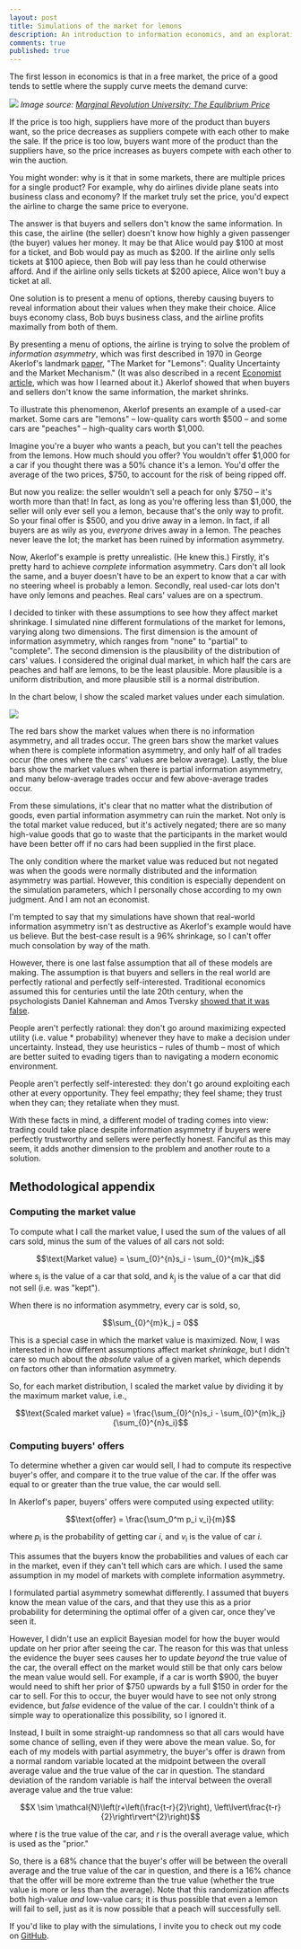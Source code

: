 ```yaml
---
layout: post
title: Simulations of the market for lemons
description: An introduction to information economics, and an exploration of variations of the market for lemons described in George Akerlof's landmark paper.
comments: true
published: true
---
```


The first lesson in economics is that in a free market, the price of a good tends to settle where the supply curve meets the demand curve:

![](../assets/img/lemons/equilibrium_price.png)
*Image source: [Marginal Revolution University: The Equlibrium Price](http://bit.ly/1Um2DJ7)*

If the price is too high, suppliers have more of the product than buyers want, so the price decreases as suppliers compete with each other to make the sale. If the price is too low, buyers want more of the product than the suppliers have, so the price increases as buyers compete with each other to win the auction.

You might wonder: why is it that in some markets, there are multiple prices for a single product? For example, why do airlines divide plane seats into business class and economy? If the market truly set the price, you'd expect the airline to charge the same price to everyone.

The answer is that buyers and sellers don't know the same information. In this case, the airline (the seller) doesn't know how highly a given passenger (the buyer) values her money. It may be that Alice would pay \$100 at most for a ticket, and Bob would pay as much as \$200. If the airline only sells tickets at \$100 apiece, then Bob will pay less than he could otherwise afford. And if the airline only sells tickets at \$200 apiece, Alice won't buy a ticket at all.

One solution is to present a menu of options, thereby causing buyers to reveal information about their values when they make their choice. Alice buys economy class, Bob buys business class, and the airline profits maximally from both of them.

By presenting a menu of options, the airline is trying to solve the problem of *information asymmetry*, which was first described in 1970 in George Akerlof's landmark [paper](http://www.jstor.org/stable/1879431), "The Market for "Lemons": Quality Uncertainty and the Market Mechanism." (It was also described in a recent [Economist article](http://www.economist.com/news/economics-brief/21702428-george-akerlofs-1970-paper-market-lemons-foundation-stone-information), which was how I learned about it.) Akerlof showed that when buyers and sellers don't know the same information, the market shrinks.

To illustrate this phenomenon, Akerlof presents an example of a used-car market. Some cars are "lemons" – low-quality cars worth \$500 – and some cars are "peaches" – high-quality cars worth \$1,000.

Imagine you're a buyer who wants a peach, but you can't tell the peaches from the lemons. How much should you offer? You wouldn't offer \$1,000 for a car if you thought there was a 50% chance it's a lemon. You'd offer the average of the two prices, \$750, to account for the risk of being ripped off.

But now you realize: the seller wouldn't sell a peach for only \$750 – it's worth more than that! In fact, as long as you're offering less than \$1,000, the seller will only ever sell you a lemon, because that's the only way to profit. So your final offer is $500, and you drive away in a lemon. In fact, if all buyers are as wily as you, *everyone* drives away in a lemon. The peaches never leave the lot; the market has been ruined by information asymmetry.

Now, Akerlof's example is pretty unrealistic. (He knew this.) Firstly, it's pretty hard to achieve *complete* information asymmetry. Cars don't all look the same, and a buyer doesn't have to be an expert to know that a car with no steering wheel is probably a lemon. Secondly, real used-car lots don't have only lemons and peaches. Real cars' values are on a spectrum.

I decided to tinker with these assumptions to see how they affect market shrinkage. I simulated nine different formulations of the market for lemons, varying along two dimensions. The first dimension is the amount of information asymmetry, which ranges from "none" to "partial" to "complete". The second dimension is the plausibility of the distribution of cars' values. I considered the original dual market, in which half the cars are peaches and half are lemons, to be the least plausible. More plausible is a uniform distribution, and more plausible still is a normal distribution.

In the chart below, I show the scaled market values under each simulation.

![](../assets/img/lemons/all_markets.png)

The red bars show the market values when there is no information asymmetry, and all trades occur. The green bars show the market values when there is complete information asymmetry, and only half of all trades occur (the ones where the cars' values are below average). Lastly, the blue bars show the market values when there is partial information asymmetry, and many below-average trades occur and few above-average trades occur.

From these simulations, it's clear that no matter what the distribution of goods, even partial information asymmetry can ruin the market. Not only is the total market value reduced, but it's actively negated; there are so many high-value goods that go to waste that the participants in the market would have been better off if no cars had been supplied in the first place.

The only condition where the market value was reduced but not negated was when the goods were normally distributed and the information asymmetry was partial. However, this condition is especially dependent on the simulation parameters, which I personally chose according to my own judgment. And I am not an economist.

I'm tempted to say that my simulations have shown that real-world information asymmetry isn't as destructive as Akerlof's example would have us believe. But the best-case result is a 96% shrinkage, so I can't offer much consolation by way of the math.

However, there is one last false assumption that all of these models are making. The assumption is that buyers and sellers in the real world are perfectly rational and perfectly self-interested. Traditional economics assumed this for centuries until the late 20th century, when the psychologists Daniel Kahneman and Amos Tversky [showed that it was false](https://en.wikipedia.org/wiki/Behavioral_economics).

People aren't perfectly rational: they don't go around maximizing expected utility (i.e. value * probability) whenever they have to make a decision under uncertainty. Instead, they use heuristics – rules of thumb – most of which are better suited to evading tigers than to navigating a modern economic environment. 

People aren't perfectly self-interested: they don't go around exploiting each other at every opportunity. They feel empathy; they feel shame; they trust when they can; they retaliate when they must.

With these facts in mind, a different model of trading comes into view: trading could take place despite information asymmetry if buyers were perfectly trustworthy and sellers were perfectly honest. Fanciful as this may seem, it adds another dimension to the problem and another route to a solution. 

## Methodological appendix

### Computing the market value

To compute what I call the market value, I used the sum of the values of all cars sold, minus the sum of the values of all cars not sold:

$$\text{Market value} = \sum_{0}^{n}s_i - \sum_{0}^{m}k_j$$

where *s*<sub>i</sub> is the value of a car that sold, and *k*<sub>j</sub> is the value of a car that did not sell (i.e. was "kept").

When there is no information asymmetry, every car is sold, so,

$$\sum_{0}^{m}k_j = 0$$

This is a special case in which the market value is maximized. Now, I was interested in how different assumptions affect market *shrinkage*, but I didn't care so much about the *absolute* value of a given market, which depends on factors other than information asymmetry.

So, for each market distribution, I scaled the market value by dividing it by the maximum market value, i.e.,

$$\text{Scaled market value} = \frac{\sum_{0}^{n}s_i - \sum_{0}^{m}k_j}{\sum_{0}^{n}s_i}$$

### Computing buyers' offers

To determine whether a given car would sell, I had to compute its respective buyer's offer, and compare it to the true value of the car. If the offer was equal to or greater than the true value, the car would sell.

In Akerlof's paper, buyers' offers were computed using expected utility:

$$\text{offer} = \frac{\sum_0^m p_i v_i}{m}$$

where *p*<sub>i</sub> is the probability of getting car *i*, and *v*<sub>i</sub> is the value of car *i*.

This assumes that the buyers know the probabilities and values of each car in the market, even if they can't tell which cars are which. I used the same assumption in my model of markets with complete information asymmetry.

I formulated partial asymmetry somewhat differently. I assumed that buyers know the mean value of the cars, and that they use this as a prior probability for determining the optimal offer of a given car, once they've seen it.

However, I didn't use an explicit Bayesian model for how the buyer would update on her prior after seeing the car. The reason for this was that unless the evidence the buyer sees causes her to update *beyond* the true value of the car, the overall effect on the market would still be that only cars below the mean value would sell. For example, if a car is worth \$900, the buyer would need to shift her prior of \$750 upwards by a full \$150 in order for the car to sell. For this to occur, the buyer would have to see not only strong evidence, but *false* evidence of the value of the car. I couldn't think of a simple way to operationalize this possibility, so I ignored it.

Instead, I built in some straight-up randomness so that all cars would have some chance of selling, even if they were above the mean value. So, for each of my models with partial asymmetry, the buyer's offer is drawn from a normal random variable located at the midpoint between the overall average value and the true value of the car in question. The standard deviation of the random variable is half the interval between the overall average value and the true value:

$$X \sim \mathcal{N}\left(r+\left(\frac{t-r}{2}\right), \left\lvert\frac{t-r}{2}\right\rvert^{2}\right)$$

where *t* is the true value of the car, and *r* is the overall average value, which is used as the "prior."

So, there is a 68% chance that the buyer's offer will be between the overall average and the true value of the car in question, and there is a 16% chance that the offer will be more extreme than the true value (whether the true value is more or less than the average). Note that this randomization affects both high-value *and* low-value cars; it is thus possible that even a lemon will fail to sell, just as it is now possible that a peach will successfully sell.

If you'd like to play with the simulations, I invite you to check out my code on [GitHub](https://github.com/laingdk/lemons).